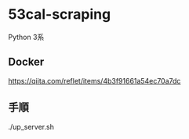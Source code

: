 # 53cal-scraping
Python 3系

## Docker
https://qiita.com/reflet/items/4b3f91661a54ec70a7dc

## 手順
./up_server.sh
